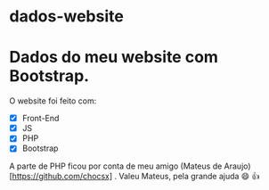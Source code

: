 # dados-website
Dados do meu website com Bootstrap.
=======

O website foi feito com:
- [x] Front-End
- [x] JS
- [x] PHP
- [x] Bootstrap

A parte de PHP ficou por conta de meu amigo (Mateus de Araujo)[https://github.com/chocsx] .
Valeu Mateus, pela grande ajuda :smile:  :thumbsup:
